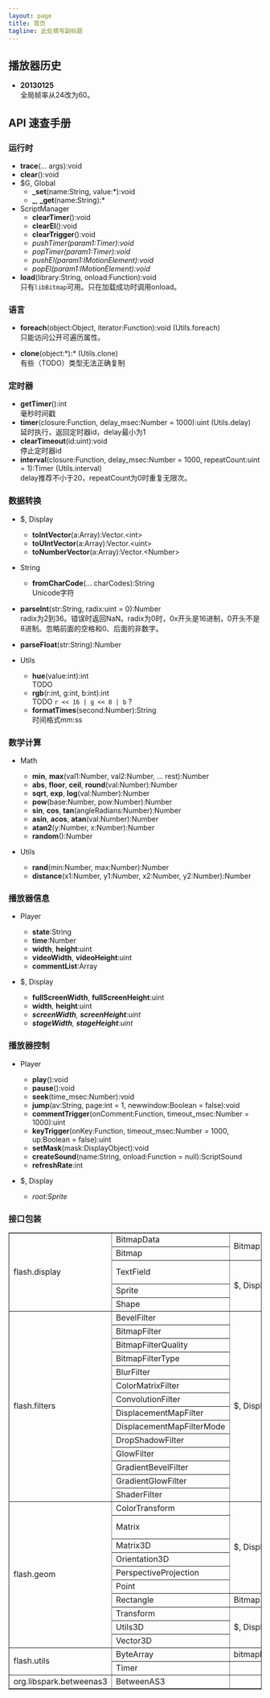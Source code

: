 ```yaml
---
layout: page
title: 首页
tagline: 此处填写副标题
---
```


## 播放器历史

* **20130125**  
  全局帧率从24改为60。

## API 速查手册

### 运行时

* **trace**(... args):void
* **clear**():void
* $G, Global
  * **\_set**(name:String, value:\*):void
  * **\_**, **\_get**(name:String):\*
* ScriptManager
  * **clearTimer**():void
  * **clearEl**():void
  * **clearTrigger**():void
  * *pushTimer(param1:Timer):void*
  * *popTimer(param1:Timer):void*
  * *pushEl(param1:IMotionElement):void*
  * *popEl(param1:IMotionElement):void*
* **load**(library:String, onload:Function):void  
  只有`libBitmap`可用。只在加载成功时调用onload。

### 语言

* **foreach**(object:Object, iterator:Function):void (Utils.foreach)  
  只能访问公开可遍历属性。

* **clone**(object:\*):\* (Utils.clone)  
  有些（TODO）类型无法正确复制

### 定时器
* **getTimer**():int  
  毫秒时间戳
* **timer**(closure:Function, delay_msec:Number = 1000):uint (Utils.delay)  
  延时执行，返回定时器id，delay最小为1
* **clearTimeout**(id:uint):void  
  停止定时器id
* **interval**(closure:Function, delay_msec:Number = 1000, repeatCount:uint = 1):Timer (Utils.interval)  
  delay推荐不小于20，repeatCount为0时重复无限次。

### 数据转换
* $, Display
  * **toIntVector**(a:Array):Vector.&lt;int&gt;
  * **toUIntVector**(a:Array):Vector.&lt;uint&gt;
  * **toNumberVector**(a:Array):Vector.&lt;Number&gt;

* String

  * **fromCharCode**(... charCodes):String  
    Unicode字符

* **parseInt**(str:String, radix:uint = 0):Number  
  radix为2到36。错误时返回NaN。radix为0时，0x开头是16进制，0开头不是8进制。忽略前面的空格和0、后面的非数字。
* **parseFloat**(str:String):Number

* Utils

  * **hue**(value:int):int  
    TODO
  * **rgb**(r:int, g:int, b:int):int  
    TODO `r << 16 | g << 8 | b` ?
  * **formatTimes**(second:Number):String  
    时间格式mm:ss



### 数学计算

* Math
  * **min**, **max**(val1:Number, val2:Number, ... rest):Number
  * **abs**, **floor**, **ceil**, **round**(val:Number):Number
  * **sqrt**, **exp**, **log**(val:Number):Number
  * **pow**(base:Number, pow:Number):Number
  * **sin**, **cos**, **tan**(angleRadians:Number):Number
  * **asin**, **acos**, **atan**(val:Number):Number
  * **atan2**(y:Number, x:Number):Number
  * **random**():Number

* Utils
  * **rand**(min:Number, max:Number):Number
  * **distance**(x1:Number, y1:Number, x2:Number, y2:Number):Number

### 播放器信息 

* Player
  * **state**:String
  * **time**:Number
  * **width**, **height**:uint
  * **videoWidth**, **videoHeight**:uint
  * **commentList**:Array

* $, Display
  * **fullScreenWidth**, **fullScreenHeight**:uint
  * **width**, **height**:uint
  * _**screenWidth**, **screenHeight**:uint_
  * _**stageWidth**, **stageHeight**:uint_

### 播放器控制

* Player
  * **play**():void
  * **pause**():void
  * **seek**(time_msec:Number):void
  * **jump**(av:String, page:int = 1, newwindow:Boolean = false):void
  * **commentTrigger**(onComment:Function, timeout_msec:Number = 1000):uint
  * **keyTrigger**(onKey:Function, timeout_msec:Number = 1000, up:Boolean = false):uint
  * **setMask**(mask:DisplayObject):void
  * **createSound**(name:String, onload:Function = null):ScriptSound
  * **refreshRate**:int

* $, Display

  * _root:Sprite_

### 接口包装

<table border="1">
<tbody>
<tr><td rowspan="5">flash.display</td><td>BitmapData</td><td rowspan="2">Bitmap</td><td>createBitmapData</td></tr>
<tr><td>Bitmap</td><td>createBitmap, createParticle</td></tr>
<tr><td>TextField</td><td rowspan="3">$, Display</td><td>createTextField, createComment</td></tr>
<tr><td>Sprite</td><td>createCanvas, createButton</td></tr>
<tr><td>Shape</td><td>createShape</td></tr>

<tr><td rowspan="14">flash.filters</td><td>BevelFilter</td><td rowspan="14">$, Display</td><td>createBevelFilter</td></tr>
<tr><td>BitmapFilter</td><td>?</td></tr>
<tr><td>BitmapFilterQuality</td><td>(DIY)</td></tr>
<tr><td>BitmapFilterType</td><td>(DIY)</td></tr>
<tr><td>BlurFilter</td><td>createBlurFilter</td></tr>
<tr><td>ColorMatrixFilter</td><td>createColorMatrixFilter</td></tr>
<tr><td>ConvolutionFilter</td><td>createConvolutionFilter</td></tr>
<tr><td>DisplacementMapFilter</td><td>createDisplacementMapFilter</td></tr>
<tr><td>DisplacementMapFilterMode</td><td>(DIY)</td></tr>
<tr><td>DropShadowFilter</td><td>createDropShadowFilter</td></tr>
<tr><td>GlowFilter</td><td>createGlowFilter</td></tr>
<tr><td>GradientBevelFilter</td><td>createGradientBevelFilter</td></tr>
<tr><td>GradientGlowFilter</td><td>GradientGlowFilter</td></tr>
<tr><td>ShaderFilter</td><td>?</td></tr>

<tr><td rowspan="10">flash.geom</td><td>ColorTransform</td><td rowspan="6">$, Display</td><td>createColorTransform</td></tr>
<tr><td>Matrix</td><td>createMatrix, createGradientBox</td></tr>
<tr><td>Matrix3D</td><td>createMatrix3D</td></tr>
<tr><td>Orientation3D</td><td>(DIY)</td></tr>
<tr><td>PerspectiveProjection</td><td>?</td></tr>
<tr><td>Point</td><td>createPoint</td></tr>
<tr><td>Rectangle</td><td>Bitmap</td><td>createRectangle</td></tr>
<tr><td>Transform</td><td rowspan="3">$, Display</td><td>?</td></tr>
<tr><td>Utils3D</td><td>n/a</td></tr>
<tr><td>Vector3D</td><td>createVector3D</td></tr>

<tr><td rowspan="2">flash.utils</td><td>ByteArray</td><td>bitmapData</td><td>getPixels</td></tr>
<tr><td>Timer</td><td></td><td>interval</td></tr>

<tr><td>org.libspark.betweenas3</td><td>BetweenAS3</td><td></td><td>Tween</td></tr>
</tbody>
</table>
